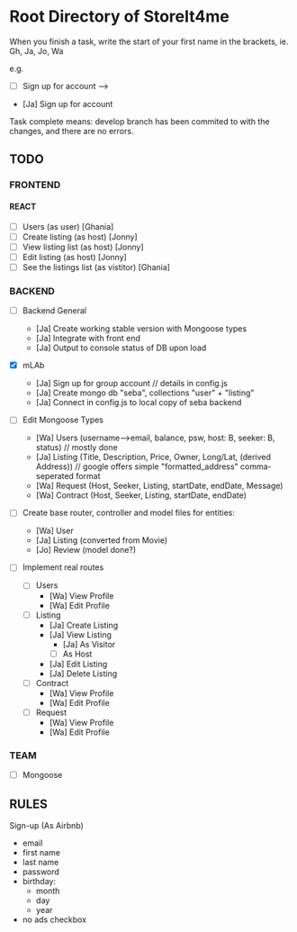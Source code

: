 # Root Directory of StoreIt4me
When you finish a task, write the start of your first name in the brackets, ie. Gh, Ja, Jo, Wa

e.g.
- [ ] Sign up for account
-->
- [Ja] Sign up for account

Task complete means: develop branch has been commited to with the changes, and there are no errors.


## TODO

### FRONTEND

#### REACT

- [ ] Users (as user) [Ghania]
- [ ] Create listing (as host) [Jonny]
- [ ] View listing list (as host) [Jonny]
- [ ] Edit listing (as host) [Jonny]
- [ ] See the listings list (as vistitor) [Ghania]

### BACKEND
- [ ] Backend General
    - [Ja] Create working stable version with Mongoose types
    - [Ja] Integrate with front end
    - [Ja] Output to console status of DB upon load

- [X] mLAb
    - [Ja] Sign up for group account // details in config.js
    - [Ja] Create mongo db "seba", collections "user" + "listing"
    - [Ja] Connect in config.js to local copy of seba backend
- [ ] Edit Mongoose Types
    - [Wa] Users (username-->email, balance, psw, host: B, seeker: B, status) // mostly done
    - [Ja] Listing (Title, Description, Price, Owner, Long/Lat, (derived Address)) // google offers simple "formatted_address" comma-seperated format
    - [Wa] Request (Host, Seeker, Listing, startDate, endDate, Message)
    - [Wa] Contract (Host, Seeker, Listing, startDate, endDate)
    
- [ ] Create base router, controller and model files for entities:
    - [Wa] User
    - [Ja] Listing (converted from Movie)
    - [Jo] Review (model done?)

- [ ] Implement real routes
    - [ ] Users
        - [Wa] View Profile
        - [Wa] Edit Profile
    - [ ] Listing
        - [Ja] Create Listing
        - [Ja] View Listing
            - [Ja] As Visitor
            - [ ] As Host
        - [Ja] Edit Listing
        - [Ja] Delete Listing
    - [ ] Contract
        - [Wa] View Profile
        - [Wa] Edit Profile
    - [ ] Request
        - [Wa] View Profile
        - [Wa] Edit Profile

### TEAM

- [ ] Mongoose


## RULES

Sign-up (As Airbnb)

- email
- first name
- last name
- password
- birthday:
    - month
    - day
    - year
- no ads checkbox
